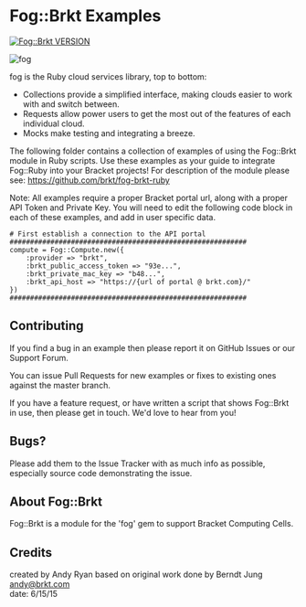 # Fog::Brkt Examples

[![Fog::Brkt VERSION](https://img.shields.io/badge/Fog%3A%3ABrkt%20Version-alpha-green.svg)](https://github.com/brkt/fog-brkt-ruby)

![fog](http://geemus.s3.amazonaws.com/fog.png)

fog is the Ruby cloud services library, top to bottom:

* Collections provide a simplified interface, making clouds easier to work with and switch between.
* Requests allow power users to get the most out of the features of each individual cloud.
* Mocks make testing and integrating a breeze.

The following folder contains a collection of examples of using the Fog::Brkt module in Ruby scripts. Use these examples as your guide to integrate Fog::Ruby into your Bracket projects! For  description of the module please see: https://github.com/brkt/fog-brkt-ruby 

Note: All examples require a proper Bracket portal url, along with a proper API Token and Private Key. You will need to edit the following code block in each of these examples, and add in user specific data.

```
# First establish a connection to the API portal
##########################################################
compute = Fog::Compute.new({
    :provider => "brkt",
    :brkt_public_access_token => "93e...",
    :brkt_private_mac_key => "b48...",
    :brkt_api_host => "https://{url of portal @ brkt.com}/"
})
##########################################################

```

## Contributing

If you find a bug in an example then please report it on GitHub Issues or our Support Forum.

You can issue Pull Requests for new examples or fixes to existing ones against the master branch.

If you have a feature request, or have written a script that shows Fog::Brkt in use, then please get in touch. We'd love to hear from you! 

## Bugs?

Please add them to the Issue Tracker with as much info as possible, especially source code demonstrating the issue.

## About Fog::Brkt

Fog::Brkt is a module for the 'fog' gem to support Bracket Computing Cells.

## Credits

created by Andy Ryan based on original work done by Berndt Jung<br>
andy@brkt.com<br>
date: 6/15/15